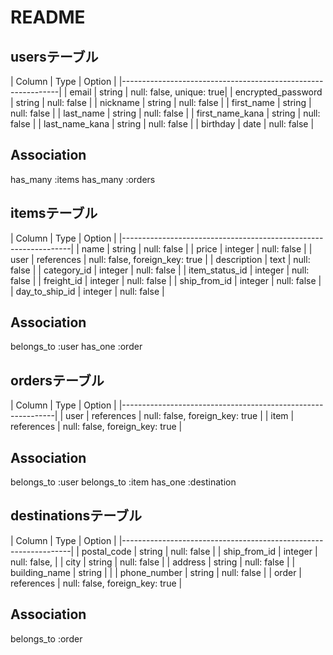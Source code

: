 # README

## usersテーブル

| Column                | Type      | Option                   |
|--------------------------------------------------------------|
| email                 | string    | null: false, unique: true|
| encrypted_password    | string    | null: false              |
| nickname              | string    | null: false              |
| first_name            | string    | null: false              |
| last_name             | string    | null: false              |
| first_name_kana       | string    | null: false              |
| last_name_kana        | string    | null: false              |
| birthday              | date      | null: false              |

## Association
 has_many :items
 has_many :orders

## itemsテーブル

| Column            | Type       | Option                         |
|-----------------------------------------------------------------|
| name              | string     | null: false                    |
| price             | integer    | null: false                    |
| user              | references | null: false, foreign_key: true |
| description       | text       | null: false                    |
| category_id       | integer    | null: false                    |
| item_status_id    | integer    | null: false                    |
| freight_id        | integer    | null: false                    |
| ship_from_id      | integer    | null: false                    |
| day_to_ship_id    | integer    | null: false                    |

## Association
 belongs_to :user
 has_one :order


## ordersテーブル

| Column      | Type        | Option                          |
|-------------------------------------------------------------|
| user        | references  | null: false, foreign_key: true  |
| item        | references  | null: false, foreign_key: true  |

## Association
 belongs_to :user
 belongs_to :item
 has_one :destination

## destinationsテーブル

| Column          | Type      | Option                            |
|-----------------------------------------------------------------|
| postal_code     | string     | null: false                      |
| ship_from_id    | integer    | null: false,                     |
| city            | string     | null: false                      |
| address         | string     | null: false                      |
| building_name   | string     |                                  |
| phone_number    | string     | null: false                      |
| order           | references | null: false, foreign_key: true   |

## Association
 belongs_to :order